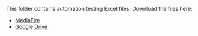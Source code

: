This folder contains automation testing Excel files.
Download the files here:
- [MediaFire](https://www.mediafire.com/file/lawwhoxk6nzelbw/project_test.zip/file)
- [Google Drive](https://drive.google.com/drive/folders/1yJT-aytgz-Ql7J9rQxhF-d9mtKlEMIxM?usp=sharing)
